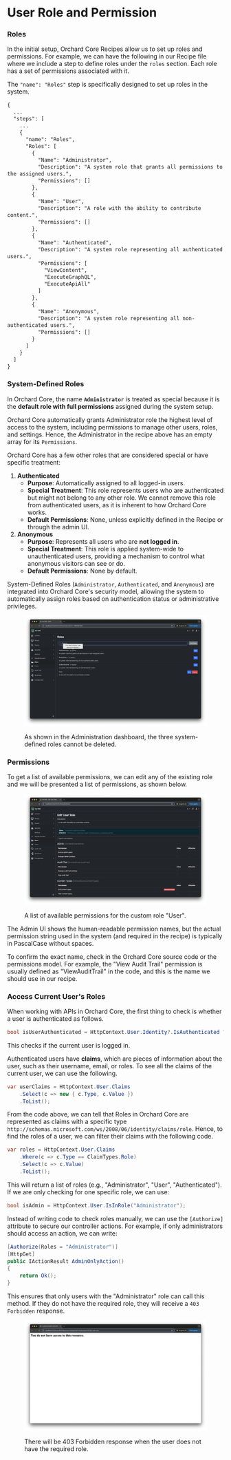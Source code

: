 # User Role and Permission

### Roles

In the initial setup, Orchard Core Recipes allow us to set up roles and permissions. For example, we can have the following in our Recipe file where we include a step to define roles under the `roles` section. Each role has a set of permissions associated with it.

The `"name": "Roles"` step is specifically designed to set up roles in the system.

```
{
  ...
  "steps": [
    ...
    {
      "name": "Roles",
      "Roles": [
        {
          "Name": "Administrator",
          "Description": "A system role that grants all permissions to the assigned users.",
          "Permissions": []
        },
        {
          "Name": "User",
          "Description": "A role with the ability to contribute content.",
          "Permissions": []
        },
        {
          "Name": "Authenticated",
          "Description": "A system role representing all authenticated users.",
          "Permissions": [
            "ViewContent",
            "ExecuteGraphQL",
            "ExecuteApiAll"
          ]
        },
        {
          "Name": "Anonymous",
          "Description": "A system role representing all non-authenticated users.",
          "Permissions": []
        }
      ]
    }
  ]
}
```

### System-Defined Roles

In Orchard Core, the name **`Administrator`** is treated as special because it is the **default role with full permissions** assigned during the system setup.

Orchard Core automatically grants Administrator role the highest level of access to the system, including permissions to manage other users, roles, and settings. Hence, the Administrator in the recipe above has an empty array for its `Permissions`.

Orchard Core has a few other roles that are considered special or have specific treatment:

1. **Authenticated**
   * **Purpose**: Automatically assigned to all logged-in users.
   * **Special Treatment**: This role represents users who are authenticated but might not belong to any other role. We cannot remove this role from authenticated users, as it is inherent to how Orchard Core works.
   * **Default Permissions**: None, unless explicitly defined in the Recipe or through the admin UI.
2. **Anonymous**
   * **Purpose**: Represents all users who are **not logged in**.
   * **Special Treatment**: This role is applied system-wide to unauthenticated users, providing a mechanism to control what anonymous visitors can see or do.
   * **Default Permissions**: None by default.

System-Defined Roles (`Administrator`, `Authenticated`, and `Anonymous`) are integrated into Orchard Core's security model, allowing the system to automatically assign roles based on authentication status or administrative privileges.

<figure><img src="../.gitbook/assets/image (62).png" alt=""><figcaption><p>As shown in the Administration dashboard, the three system-defined roles cannot be deleted.</p></figcaption></figure>

### Permissions

To get a list of available permissions, we can edit any of the existing role and we will be presented a list of permissions, as shown below.

<figure><img src="../.gitbook/assets/image (63).png" alt=""><figcaption><p>A list of available permissions for the custom role "User".</p></figcaption></figure>

The Admin UI shows the human-readable permission names, but the actual permission string used in the system (and required in the recipe) is typically in PascalCase without spaces.

To confirm the exact name, check in the Orchard Core source code or the permissions model. For example, the "View Audit Trail" permission is usually defined as "ViewAuditTrail" in the code, and this is the name we should use in our recipe.

### Access Current User's Roles

When working with APIs in Orchard Core, the first thing to check is whether a user is authenticated as follows.

```csharp
bool isUserAuthenticated = HttpContext.User.Identity?.IsAuthenticated ?? false;
```

This checks if the current user is logged in.

Authenticated users have **claims**, which are pieces of information about the user, such as their username, email, or roles. To see all the claims of the current user, we can use the following.

```csharp
var userClaims = HttpContext.User.Claims
    .Select(c => new { c.Type, c.Value })
    .ToList();
```

From the code above, we can tell that Roles in Orchard Core are represented as claims with a specific type `http://schemas.microsoft.com/ws/2008/06/identity/claims/role`. Hence, to find the roles of a user, we can filter their claims with the following code.

```csharp
var roles = HttpContext.User.Claims
    .Where(c => c.Type == ClaimTypes.Role)
    .Select(c => c.Value)
    .ToList();
```

This will return a list of roles (e.g., "Administrator", "User", "Authenticated"). If we are only checking for one specific role, we can use:

```csharp
bool isAdmin = HttpContext.User.IsInRole("Administrator");
```

Instead of writing code to check roles manually, we can use the `[Authorize]` attribute to secure our controller actions. For example, if only administrators should access an action, we can write:

```csharp
[Authorize(Roles = "Administrator")]
[HttpGet]
public IActionResult AdminOnlyAction()
{
    return Ok();
}

```

This ensures that only users with the "Administrator" role can call this method. If they do not have the required role, they will receive a `403 Forbidden` response.

<figure><img src="../.gitbook/assets/image (64).png" alt=""><figcaption><p>There will be 403 Forbidden response when the user does not have the required role.</p></figcaption></figure>
